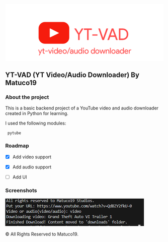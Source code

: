 <center> <img src="Images/logo.png" > </center>



<h2> YT-VAD (YT Video/Audio Downloader) By Matuco19  </h2>

<h3> About the project </h3>

This is a basic backend project of a YouTube video and audio downloader created in Python for learning. 

I used the following modules: 

```
 pytube
```

<h3> Roadmap </h3>

- [x] Add video support
- [x] Add audio support
- [ ] Add UI


<h3> Screenshots </h3>

<img src="Images/ytvadScreenshot.png" >



&copy; All Rights Reserved to Matuco19.
